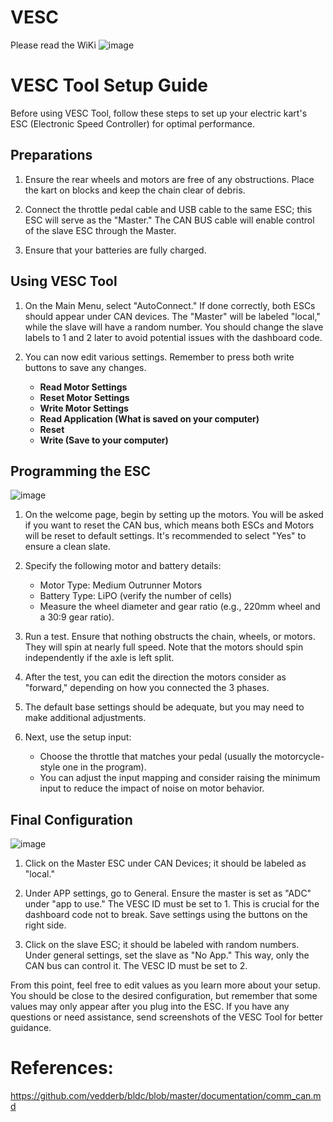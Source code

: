 # VESC
Please read the WiKi 
![image](https://github.com/Electric-Go-Kart/VESC/assets/101066043/ff0245c0-acd6-424c-b144-739bf9c34b17)

# VESC Tool Setup Guide

Before using VESC Tool, follow these steps to set up your electric kart's ESC (Electronic Speed Controller) for optimal performance.

## Preparations

1. Ensure the rear wheels and motors are free of any obstructions. Place the kart on blocks and keep the chain clear of debris.

2. Connect the throttle pedal cable and USB cable to the same ESC; this ESC will serve as the "Master." The CAN BUS cable will enable control of the slave ESC through the Master.

3. Ensure that your batteries are fully charged.

## Using VESC Tool

1. On the Main Menu, select "AutoConnect." If done correctly, both ESCs should appear under CAN devices. The "Master" will be labeled "local," while the slave will have a random number. You should change the slave labels to 1 and 2 later to avoid potential issues with the dashboard code.

2. You can now edit various settings. Remember to press both write buttons to save any changes.
    - **Read Motor Settings**
    - **Reset Motor Settings**
    - **Write Motor Settings**
    - **Read Application (What is saved on your computer)**
    - **Reset**
    - **Write (Save to your computer)**


## Programming the ESC
![image](https://github.com/Electric-Go-Kart/VESC/assets/101066043/12c8a130-4e69-40a7-ae15-195bf470ba7b)

1. On the welcome page, begin by setting up the motors. You will be asked if you want to reset the CAN bus, which means both ESCs and Motors will be reset to default settings. It's recommended to select "Yes" to ensure a clean slate.

2. Specify the following motor and battery details:
    - Motor Type: Medium Outrunner Motors
    - Battery Type: LiPO (verify the number of cells)
    - Measure the wheel diameter and gear ratio (e.g., 220mm wheel and a 30:9 gear ratio).

3. Run a test. Ensure that nothing obstructs the chain, wheels, or motors. They will spin at nearly full speed. Note that the motors should spin independently if the axle is left split.

4. After the test, you can edit the direction the motors consider as "forward," depending on how you connected the 3 phases.

5. The default base settings should be adequate, but you may need to make additional adjustments.

6. Next, use the setup input:
    - Choose the throttle that matches your pedal (usually the motorcycle-style one in the program).
    - You can adjust the input mapping and consider raising the minimum input to reduce the impact of noise on motor behavior.

## Final Configuration
![image](https://github.com/Electric-Go-Kart/VESC/assets/101066043/9bf07837-c621-4796-a0c2-70b7a50bdd84)

1. Click on the Master ESC under CAN Devices; it should be labeled as "local."

2. Under APP settings, go to General. Ensure the master is set as "ADC" under "app to use." The VESC ID must be set to 1. This is crucial for the dashboard code not to break. Save settings using the buttons on the right side.

3. Click on the slave ESC; it should be labeled with random numbers. Under general settings, set the slave as "No App." This way, only the CAN bus can control it. The VESC ID must be set to 2.

From this point, feel free to edit values as you learn more about your setup. You should be close to the desired configuration, but remember that some values may only appear after you plug into the ESC. If you have any questions or need assistance, send screenshots of the VESC Tool for better guidance.

# References:
https://github.com/vedderb/bldc/blob/master/documentation/comm_can.md
